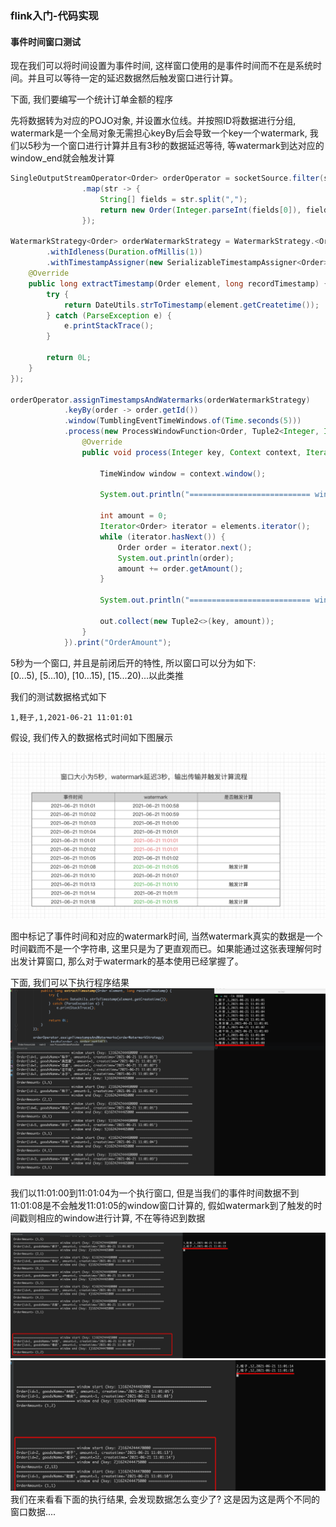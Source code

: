 ### flink入门-代码实现

#### 事件时间窗口测试
现在我们可以将时间设置为事件时间, 这样窗口使用的是事件时间而不在是系统时间。并且可以等待一定的延迟数据然后触发窗口进行计算。


下面, 我们要编写一个统计订单金额的程序


先将数据转为对应的POJO对象, 并设置水位线。并按照ID将数据进行分组, watermark是一个全局对象无需担心keyBy后会导致一个key一个watermark, 我们以5秒为一个窗口进行计算并且有3秒的数据延迟等待, 等watermark到达对应的window_end就会触发计算
```java
SingleOutputStreamOperator<Order> orderOperator = socketSource.filter(str -> !str.equals("") && str.split(",").length == 4)
                .map(str -> {
                    String[] fields = str.split(",");
                    return new Order(Integer.parseInt(fields[0]), fields[1], Integer.parseInt(fields[2]), fields[3]);
                });

WatermarkStrategy<Order> orderWatermarkStrategy = WatermarkStrategy.<Order>forBoundedOutOfOrderness(Duration.ofSeconds(3))
        .withIdleness(Duration.ofMillis(1))
        .withTimestampAssigner(new SerializableTimestampAssigner<Order>() {
    @Override
    public long extractTimestamp(Order element, long recordTimestamp) {
        try {
            return DateUtils.strToTimestamp(element.getCreatetime());
        } catch (ParseException e) {
            e.printStackTrace();
        }

        return 0L;
    }
});

orderOperator.assignTimestampsAndWatermarks(orderWatermarkStrategy)
            .keyBy(order -> order.getId())
            .window(TumblingEventTimeWindows.of(Time.seconds(5)))
            .process(new ProcessWindowFunction<Order, Tuple2<Integer, Integer>, Integer, TimeWindow>() {
                @Override
                public void process(Integer key, Context context, Iterable<Order> elements, Collector<Tuple2<Integer, Integer>> out) throws Exception {

                    TimeWindow window = context.window();

                    System.out.println("=========================== window start (key: " + (key) + ")" + window.getStart() + " ===========================");

                    int amount = 0;
                    Iterator<Order> iterator = elements.iterator();
                    while (iterator.hasNext()) {
                        Order order = iterator.next();
                        System.out.println(order);
                        amount += order.getAmount();
                    }

                    System.out.println("=========================== window end (key: " + (key) + ")" + window.getEnd() + " ===========================");

                    out.collect(new Tuple2<>(key, amount));
                }
            }).print("OrderAmount");
```

5秒为一个窗口, 并且是前闭后开的特性, 所以窗口可以分为如下:  
[0...5), [5...10), [10...15), [15...20)...以此类推

我们的测试数据格式如下
```text
1,鞋子,1,2021-06-21 11:01:01
```
假设, 我们传入的数据格式时间如下图展示

![flink水位线事件时间窗口测试-1](https://github.com/basebase/document/blob/master/flink/image/flink%E6%B0%B4%E4%BD%8D%E7%BA%BF/flink%E6%B0%B4%E4%BD%8D%E7%BA%BF%E4%BA%8B%E4%BB%B6%E6%97%B6%E9%97%B4%E7%AA%97%E5%8F%A3%E6%B5%8B%E8%AF%95-1.png?raw=true)

图中标记了事件时间和对应的watermark时间, 当然watermark真实的数据是一个时间戳而不是一个字符串, 这里只是为了更直观而已。如果能通过这张表理解何时出发计算窗口, 那么对于watermark的基本使用已经掌握了。

下面, 我们可以下执行程序结果
![flink水位线事件时间窗口测试-2](https://github.com/basebase/document/blob/master/flink/image/flink%E6%B0%B4%E4%BD%8D%E7%BA%BF/flink%E6%B0%B4%E4%BD%8D%E7%BA%BF%E4%BA%8B%E4%BB%B6%E6%97%B6%E9%97%B4%E7%AA%97%E5%8F%A3%E6%B5%8B%E8%AF%95-2.png?raw=true)


我们以11:01:00到11:01:04为一个执行窗口, 但是当我们的事件时间数据不到11:01:08是不会触发11:01:05的window窗口计算的, 假如watermark到了触发的时间戳则相应的window进行计算, 不在等待迟到数据

![flink水位线事件时间窗口测试-3](https://github.com/basebase/document/blob/master/flink/image/flink%E6%B0%B4%E4%BD%8D%E7%BA%BF/flink%E6%B0%B4%E4%BD%8D%E7%BA%BF%E4%BA%8B%E4%BB%B6%E6%97%B6%E9%97%B4%E7%AA%97%E5%8F%A3%E6%B5%8B%E8%AF%95-3.png?raw=true)
![flink水位线事件时间窗口测试-4](https://github.com/basebase/document/blob/master/flink/image/flink%E6%B0%B4%E4%BD%8D%E7%BA%BF/flink%E6%B0%B4%E4%BD%8D%E7%BA%BF%E4%BA%8B%E4%BB%B6%E6%97%B6%E9%97%B4%E7%AA%97%E5%8F%A3%E6%B5%8B%E8%AF%95-4.png?raw=true)
我们在来看看下面的执行结果, 会发现数据怎么变少了? 这是因为这是两个不同的窗口数据....

